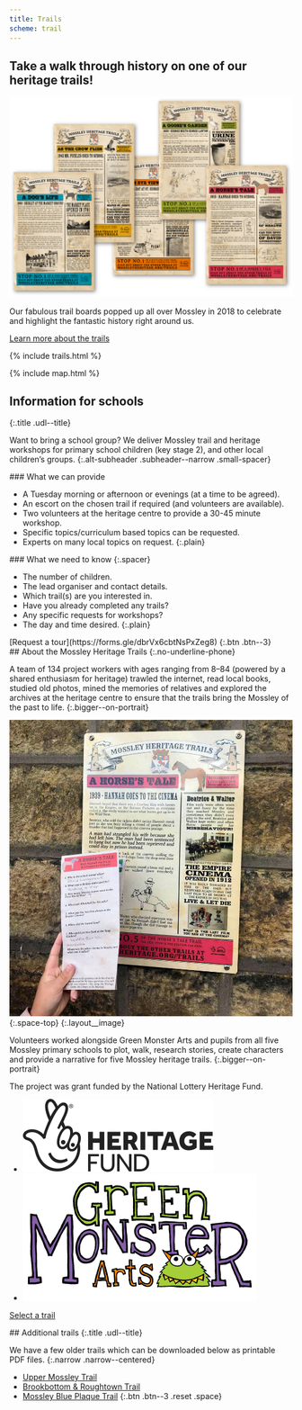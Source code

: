 ```yaml
---
title: Trails
scheme: trail
---
```


<section class="section">
  <div class="layout layout--intro layout--image-overflow layout--trails-intro">
    <h1 class="layout__title">Take a walk through history on one of our heritage trails!</h1>
    <div class="layout__image">
      <img class="trails-top" src="/images/home/MH_TrailsPosters_@2x.png" alt="An illustration of Mossley">
    </div>
    <div class="layout__text-top">
      <p class="bigger--on-portrait">Our fabulous trail boards popped up all over Mossley in 2018 to celebrate and highlight the fantastic history right around us.</p>
      <p><a class="btn btn--1" href="#about-the-mossley-heritage-trails">Learn more about the trails</a></p>
    </div>
  </div>
</section>

{% include trails.html %}

{% include map.html %}

<div class="filled">
<section class="section section--centred" markdown="1">

## Information for schools
{:.title .udl--title}

Want to bring a school group? We deliver Mossley trail and heritage workshops for primary school children (key stage 2), and other local children’s groups.
{:.alt-subheader .subheader--narrow .small-spacer}

<div class="lozenge lozenge--grid" markdown="1">
<div class="lozenge__section" markdown="1">
### What we can provide

- A Tuesday morning or afternoon or evenings (at a time to be agreed).
- An escort on the chosen trail if required (and volunteers are available).
- Two volunteers at the heritage centre to provide a 30-45 minute workshop.
- Specific topics/curriculum based topics can be requested.
- Experts on many local topics on request.
{:.plain}
</div>
<div class="lozenge__section" markdown="1">
### What we need to know
{:.spacer}

- The number of children.
- The lead organiser and contact details.
- Which trail(s) are you interested in.
- Have you already completed any trails?
- Any specific requests for workshops?
- The day and time desired.
{:.plain}
</div>
</div>
[Request a tour](https://forms.gle/dbrVx6cbtNsPxZeg8)
{:.btn .btn--3}
</section>
</div>

<section class="section">
<div class="layout--image-right" markdown="1">
## About the Mossley Heritage Trails
{:.no-underline-phone}

A team of 134 project workers with ages ranging from 8–84 (powered by a shared enthusiasm for heritage) trawled the internet, read local books, studied old photos, mined the memories of relatives and explored the archives at the heritage centre to ensure that the trails bring the Mossley of the past to life.
{:.bigger--on-portrait}

![Photograph of a trail board](/images/trails/MH_Trails_photo_of_boards_treated.jpg){:.space-top}
{:.layout__image}

<div markdown="1">
Volunteers worked alongside Green Monster Arts and pupils from all five Mossley primary schools to plot, walk, research stories, create characters and provide a narrative for five Mossley heritage trails.
{:.bigger--on-portrait}

The project was grant funded by the National Lottery Heritage Fund.

<ul class="reset supporters">
  <li><img src="/images/trails/HeritageFund.svg" alt="Heritage Lottery Fund logo"></li>
  <li><img src="/images/trails/MH_GreenMonsterArts@2x.png" alt="Green Monster Arts logo"></li>
</ul>

<a class="btn btn--1" href="#select-a-trail">Select a trail</a>
</div>
</div>
</section>

<div class="filled filled--additional-trails">
<section class="section section--centred" markdown="1">
## Additional trails
{:.title .udl--title}

We have a few older trails which can be downloaded below as printable PDF files.
{:.narrow .narrow--centered}

- [Upper Mossley Trail](/downloads/local-interest-trail-upper-mossley.pdf)
- [Brookbottom & Roughtown Trail](/downloads/local-interest-trail-brookbottom-roughtown.pdf)
- [Mossley Blue Plaque Trail](/downloads/mossley-blue-plaque-trail.pdf)
{:.btn .btn--3 .reset .space}
</section>
</div>
